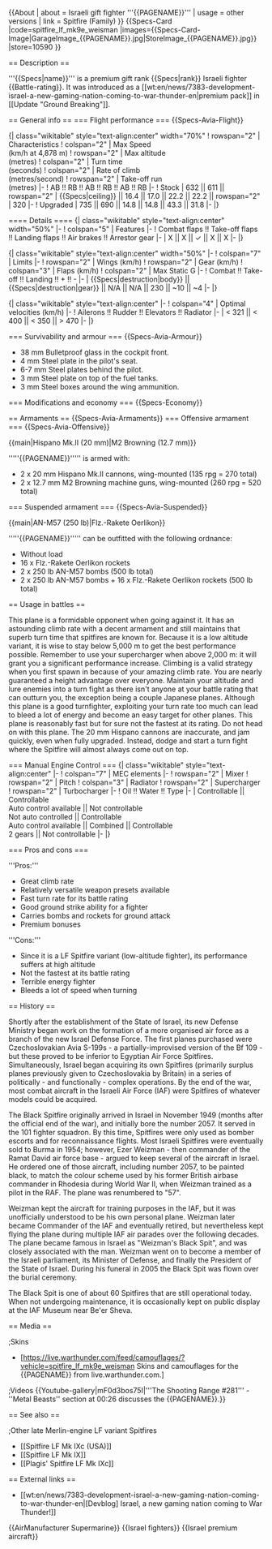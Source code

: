 {{About
| about = Israeli gift fighter '''{{PAGENAME}}'''
| usage = other versions
| link = Spitfire (Family)
}}
{{Specs-Card
|code=spitfire_lf_mk9e_weisman
|images={{Specs-Card-Image|GarageImage_{{PAGENAME}}.jpg|StoreImage\_{{PAGENAME}}.jpg}}
|store=10590
}}

== Description ==

<!-- ''In the description, the first part should be about the history of and the creation and combat usage of the aircraft, as well as its key features. In the second part, tell the reader about the aircraft in the game. Insert a screenshot of the vehicle, so that if the novice player does not remember the vehicle by name, he will immediately understand what kind of vehicle the article is talking about.'' -->

'''{{Specs|name}}''' is a premium gift rank {{Specs|rank}} Israeli fighter {{Battle-rating}}. It was introduced as a [[wt:en/news/7383-development-israel-a-new-gaming-nation-coming-to-war-thunder-en|premium pack]] in [[Update "Ground Breaking"]].

== General info ==
=== Flight performance ===
{{Specs-Avia-Flight}}

<!-- ''Describe how the aircraft behaves in the air. Speed, manoeuvrability, acceleration and allowable loads - these are the most important characteristics of the vehicle.'' -->

{| class="wikitable" style="text-align:center" width="70%"
! rowspan="2" | Characteristics
! colspan="2" | Max Speed<br>(km/h at 4,878 m)
! rowspan="2" | Max altitude<br>(metres)
! colspan="2" | Turn time<br>(seconds)
! colspan="2" | Rate of climb<br>(metres/second)
! rowspan="2" | Take-off run<br>(metres)
|-
! AB !! RB !! AB !! RB !! AB !! RB
|-
! Stock
| 632 || 611 || rowspan="2" | {{Specs|ceiling}} || 16.4 || 17.0 || 22.2 || 22.2 || rowspan="2" | 320
|-
! Upgraded
| 735 || 690 || 14.8 || 14.8 || 43.3 || 31.8
|-
|}

==== Details ====
{| class="wikitable" style="text-align:center" width="50%"
|-
! colspan="5" | Features
|-
! Combat flaps !! Take-off flaps !! Landing flaps !! Air brakes !! Arrestor gear
|-
| X || X || ✓ || X || X <!-- ✓ -->
|-
|}

{| class="wikitable" style="text-align:center" width="50%"
|-
! colspan="7" | Limits
|-
! rowspan="2" | Wings (km/h)
! rowspan="2" | Gear (km/h)
! colspan="3" | Flaps (km/h)
! colspan="2" | Max Static G
|-
! Combat !! Take-off !! Landing !! + !! -
|-
| {{Specs|destruction|body}} || {{Specs|destruction|gear}} || N/A || N/A || 230 || ~10 || ~4
|-
|}

{| class="wikitable" style="text-align:center"
|-
! colspan="4" | Optimal velocities (km/h)
|-
! Ailerons !! Rudder !! Elevators !! Radiator
|-
| < 321 || < 400 || < 350 || > 470
|-
|}

=== Survivability and armour ===
{{Specs-Avia-Armour}}

<!-- ''Examine the survivability of the aircraft. Note how vulnerable the structure is and how secure the pilot is, whether the fuel tanks are armoured, etc. Describe the armour, if there is any, and also mention the vulnerability of other critical aircraft systems.'' -->

- 38 mm Bulletproof glass in the cockpit front.
- 4 mm Steel plate in the pilot's seat.
- 6-7 mm Steel plates behind the pilot.
- 3 mm Steel plate on top of the fuel tanks.
- 3 mm Steel boxes around the wing ammunition.

=== Modifications and economy ===
{{Specs-Economy}}

== Armaments ==
{{Specs-Avia-Armaments}}
=== Offensive armament ===
{{Specs-Avia-Offensive}}

<!-- ''Describe the offensive armament of the aircraft, if any. Describe how effective the cannons and machine guns are in a battle, and also what belts or drums are better to use. If there is no offensive weaponry, delete this subsection.'' -->

{{main|Hispano Mk.II (20 mm)|M2 Browning (12.7 mm)}}

'''''{{PAGENAME}}''''' is armed with:

- 2 x 20 mm Hispano Mk.II cannons, wing-mounted (135 rpg = 270 total)
- 2 x 12.7 mm M2 Browning machine guns, wing-mounted (260 rpg = 520 total)

=== Suspended armament ===
{{Specs-Avia-Suspended}}

<!-- ''Describe the aircraft's suspended armament: additional cannons under the wings, bombs, rockets and torpedoes. This section is especially important for bombers and attackers. If there is no suspended weaponry remove this subsection.'' -->

{{main|AN-M57 (250 lb)|Flz.-Rakete Oerlikon}}

'''''{{PAGENAME}}''''' can be outfitted with the following ordnance:

- Without load
- 16 x Flz.-Rakete Oerlikon rockets
- 2 x 250 lb AN-M57 bombs (500 lb total)
- 2 x 250 lb AN-M57 bombs + 16 x Flz.-Rakete Oerlikon rockets (500 lb total)

== Usage in battles ==

<!-- ''Describe the tactics of playing in the aircraft, the features of using aircraft in a team and advice on tactics. Refrain from creating a "guide" - do not impose a single point of view, but instead, give the reader food for thought. Examine the most dangerous enemies and give recommendations on fighting them. If necessary, note the specifics of the game in different modes (AB, RB, SB).'' -->

This plane is a formidable opponent when going against it. It has an astounding climb rate with a decent armament and still maintains that superb turn time that spitfires are known for. Because it is a low altitude variant, it is wise to stay below 5,000 m to get the best performance possible. Remember to use your supercharger when above 2,000 m: it will grant you a significant performance increase. Climbing is a valid strategy when you first spawn in because of your amazing climb rate. You are nearly guaranteed a height advantage over everyone. Maintain your altitude and lure enemies into a turn fight as there isn't anyone at your battle rating that can outturn you, the exception being a couple Japanese planes. Although this plane is a good turnfighter, exploiting your turn rate too much can lead to bleed a lot of energy and become an easy target for other planes. This plane is reasonably fast but for sure not the fastest at its rating. Do not head on with this plane. The 20 mm Hispano cannons are inaccurate, and jam quickly, even when fully upgraded. Instead, dodge and start a turn fight where the Spitfire will almost always come out on top.

=== Manual Engine Control ===
{| class="wikitable" style="text-align:center"
|-
! colspan="7" | MEC elements
|-
! rowspan="2" | Mixer
! rowspan="2" | Pitch
! colspan="3" | Radiator
! rowspan="2" | Supercharger
! rowspan="2" | Turbocharger
|-
! Oil !! Water !! Type
|-
| Controllable || Controllable<br>Auto control available || Not controllable<br>Not auto controlled || Controllable<br>Auto control available || Combined || Controllable<br>2 gears || Not controllable
|-
|}

=== Pros and cons ===

<!-- ''Summarise and briefly evaluate the vehicle in terms of its characteristics and combat effectiveness. Mark its pros and cons in the bulleted list. Try not to use more than 6 points for each of the characteristics. Avoid using categorical definitions such as "bad", "good" and the like - use substitutions with softer forms such as "inadequate" and "effective".'' -->

'''Pros:'''

- Great climb rate
- Relatively versatile weapon presets available
- Fast turn rate for its battle rating
- Good ground strike ability for a fighter
- Carries bombs and rockets for ground attack
- Premium bonuses

'''Cons:'''

- Since it is a LF Spitfire variant (low-altitude fighter), its performance suffers at high altitude
- Not the fastest at its battle rating
- Terrible energy fighter
- Bleeds a lot of speed when turning

== History ==

<!-- ''Describe the history of the creation and combat usage of the aircraft in more detail than in the introduction. If the historical reference turns out to be too long, take it to a separate article, taking a link to the article about the vehicle and adding a block "/History" (example: <nowiki>https://wiki.warthunder.com/(Vehicle-name)/History</nowiki>) and add a link to it here using the <code>main</code> template. Be sure to reference text and sources by using <code><nowiki><ref></ref></nowiki></code>, as well as adding them at the end of the article with <code><nowiki><references /></nowiki></code>. This section may also include the vehicle's dev blog entry (if applicable) and the in-game encyclopedia description (under <code><nowiki>=== In-game description ===</nowiki></code>, also if applicable).'' -->

Shortly after the establishment of the State of Israel, its new Defense Ministry began work on the formation of a more organised air force as a branch of the new Israel Defense Force. The first planes purchased were Czechoslovakian Avia S-199s - a partially-improvised version of the Bf 109 - but these proved to be inferior to Egyptian Air Force Spitfires. Simultaneously, Israel began acquiring its own Spitfires (primarily surplus planes previously given to Czechoslovakia by Britain) in a series of politically - and functionally - complex operations. By the end of the war, most combat aircraft in the Israeli Air Force (IAF) were Spitfires of whatever models could be acquired.

The Black Spitfire originally arrived in Israel in November 1949 (months after the official end of the war), and initially bore the number 2057. It served in the 101 fighter squadron. By this time, Spitfires were only used as bomber escorts and for reconnaissance flights. Most Israeli Spitfires were eventually sold to Burma in 1954; however, Ezer Weizman - then commander of the Ramat David air force base - argued to keep several of the aircraft in Israel. He ordered one of those aircraft, including number 2057, to be painted black, to match the colour scheme used by his former British airbase commander in Rhodesia during World War II, when Weizman trained as a pilot in the RAF. The plane was renumbered to "57".

Weizman kept the aircraft for training purposes in the IAF, but it was unofficially understood to be his own personal plane. Weizman later became Commander of the IAF and eventually retired, but nevertheless kept flying the plane during multiple IAF air parades over the following decades. The plane became famous in Israel as "Weizman's Black Spit", and was closely associated with the man. Weizman went on to become a member of the Israeli parliament, its Minister of Defense, and finally the President of the State of Israel. During his funeral in 2005 the Black Spit was flown over the burial ceremony.

The Black Spit is one of about 60 Spitfires that are still operational today. When not undergoing maintenance, it is occasionally kept on public display at the IAF Museum near Be'er Sheva.

== Media ==

<!-- ''Excellent additions to the article would be video guides, screenshots from the game, and photos.'' -->

;Skins

- [https://live.warthunder.com/feed/camouflages/?vehicle=spitfire_lf_mk9e_weisman Skins and camouflages for the {{PAGENAME}} from live.warthunder.com.]

;Videos
{{Youtube-gallery|mF0d3bos75I|'''The Shooting Range #281''' - ''Metal Beasts'' section at 00:26 discusses the {{PAGENAME}}.}}

== See also ==

<!-- ''Links to the articles on the War Thunder Wiki that you think will be useful for the reader, for example:''
* ''reference to the series of the aircraft;''
* ''links to approximate analogues of other nations and research trees.'' -->

;Other late Merlin-engine LF variant Spitfires

- [[Spitfire LF Mk IXc (USA)]]
- [[Spitfire LF Mk IX]]
- [[Plagis' Spitfire LF Mk IXc]]

== External links ==

<!-- ''Paste links to sources and external resources, such as:''
* ''topic on the official game forum;''
* ''other literature.'' -->

- [[wt:en/news/7383-development-israel-a-new-gaming-nation-coming-to-war-thunder-en|[Devblog] Israel, a new gaming nation coming to War Thunder!]]

{{AirManufacturer Supermarine}}
{{Israel fighters}}
{{Israel premium aircraft}}
